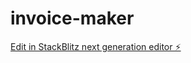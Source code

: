 # invoice-maker

[Edit in StackBlitz next generation editor ⚡️](https://stackblitz.com/~/github.com/Syzie123/invoice-maker)